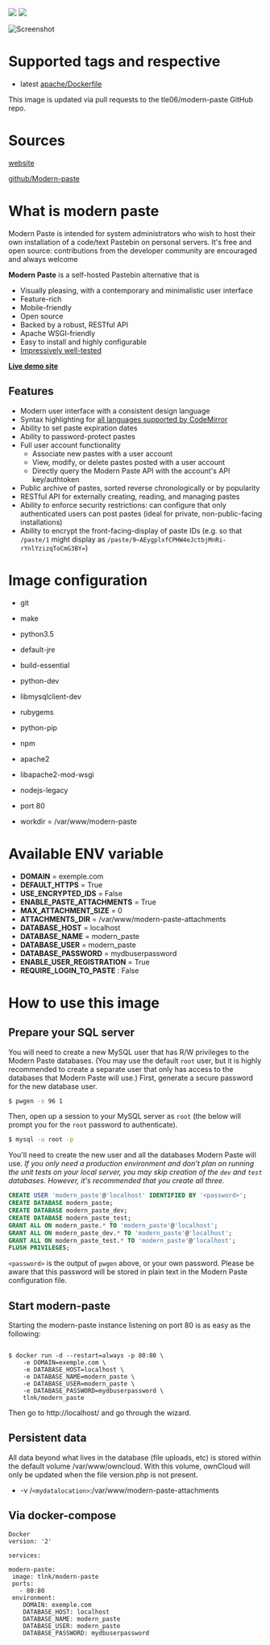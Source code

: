 [![](https://images.microbadger.com/badges/image/tlnk/modern-paste.svg)](https://microbadger.com/images/tlnk/modern-paste "Get your own image badge on microbadger.com")
[![](https://images.microbadger.com/badges/version/tlnk/modern-paste.svg)](https://microbadger.com/images/tlnk/modern-paste "Get your own version badge on microbadger.com")

![Screenshot](http://i.imgur.com/BPvBFl2.png)

# Supported tags and respective

* latest [apache/Dockerfile](https://github.com/tle06/modern-paste/blob/master/Dockerfile)

This image is updated via pull requests to the tle06/modern-paste GitHub repo.

# Sources
[website](https://www.modernpaste.com/)

[github/Modern-paste](https://github.com/LINKIWI/modern-paste)

# What is modern paste
Modern Paste is intended for system administrators who wish to host their own installation of a code/text Pastebin on personal servers. It's free and open source: contributions from the developer community are encouraged and always welcome

**Modern Paste** is a self-hosted Pastebin alternative that is
+ Visually pleasing, with a contemporary and minimalistic user interface
+ Feature-rich
+ Mobile-friendly
+ Open source
+ Backed by a robust, RESTful API
+ Apache WSGI-friendly
+ Easy to install and highly configurable
+ [Impressively well-tested](https://coveralls.io/github/LINKIWI/modern-paste)

[**Live demo site**](https://demo.modernpaste.com)

## Features

+ Modern user interface with a consistent design language
+ Syntax highlighting for [all languages supported by CodeMirror](https://codemirror.net/mode/)
+ Ability to set paste expiration dates
+ Ability to password-protect pastes
+ Full user account functionality
	+ Associate new pastes with a user account
	+ View, modify, or delete pastes posted with a user account
	+ Directly query the Modern Paste API with the account's API key/authtoken
+ Public archive of pastes, sorted reverse chronologically or by popularity
+ RESTful API for externally creating, reading, and managing pastes
+ Ability to enforce security restrictions: can configure that only authenticated users can post pastes (ideal for private, non-public-facing installations)
+ Ability to encrypt the front-facing-display of paste IDs (e.g. so that `/paste/1` might display as `/paste/9~AEygplxfCPHW4eJctbjMnRi-rYnlYzizqToCmG3BY=`)

# Image configuration

* git
* make
* python3.5
* default-jre
* build-essential
* python-dev
* libmysqlclient-dev
* rubygems
* python-pip
* npm
* apache2
* libapache2-mod-wsgi
* nodejs-legacy

* port 80
* workdir = /var/www/modern-paste

# Available ENV variable

* __DOMAIN__ = exemple.com
* __DEFAULT_HTTPS__ = True
* __USE_ENCRYPTED_IDS__ = False
* __ENABLE_PASTE_ATTACHMENTS__ = True
* __MAX_ATTACHMENT_SIZE__ = 0
* __ATTACHMENTS_DIR__ = /var/www/modern-paste-attachments
* __DATABASE_HOST__ = localhost
* __DATABASE_NAME__ = modern_paste
* __DATABASE_USER__ = modern_paste
* __DATABASE_PASSWORD__ = mydbuserpassword
* __ENABLE_USER_REGISTRATION__ = True
* __REQUIRE_LOGIN_TO_PASTE__ : False

# How to use this image

## Prepare your SQL server
You will need to create a new MySQL user that has R/W privileges to the Modern Paste databases. (You may use the default `root` user, but it is highly recommended to create a separate user that only has access to the databases that Modern Paste will use.)
   First, generate a secure password for the new database user.
   ```bash
   $ pwgen -s 96 1
   ```
   Then, open up a session to your MySQL server as `root` (the below will prompt you for the `root` password to authenticate).
   ```bash
   $ mysql -u root -p
   ```
   You'll need to create the new user and all the databases Modern Paste will use. *If you only need a production environment and don't plan on running the unit tests on your local server, you may skip creation of the `dev` and `test` databases. However, it's recommended that you create all three.*
   ```sql
   CREATE USER 'modern_paste'@'localhost' IDENTIFIED BY '<password>';
   CREATE DATABASE modern_paste;
   CREATE DATABASE modern_paste_dev;
   CREATE DATABASE modern_paste_test;
   GRANT ALL ON modern_paste.* TO 'modern_paste'@'localhost';
   GRANT ALL ON modern_paste_dev.* TO 'modern_paste'@'localhost';
   GRANT ALL ON modern_paste_test.* TO 'modern_paste'@'localhost';
   FLUSH PRIVILEGES;
   ```
   `<password>` is the output of `pwgen` above, or your own password. Please be aware that this password will be stored in plain text in the Modern Paste configuration file.

## Start modern-paste

Starting the modern-paste instance listening on port 80 is as easy as the following:
``` Docker

$ docker run -d --restart=always -p 80:80 \
    -e DOMAIN=exemple.com \
    -e DATABASE_HOST=localhost \
    -e DATABASE_NAME=modern_paste \
    -e DATABASE_USER=modern_paste \
    -e DATABASE_PASSWORD=mydbuserpassword \
    tlnk/modern_paste

```
Then go to http://localhost/ and go through the wizard.

## Persistent data

All data beyond what lives in the database (file uploads, etc) is stored within the default volume /var/www/owncloud. With this volume, ownCloud will only be updated when the file version.php is not present.

* -v /`<mydatalocation>`:/var/www/modern-paste-attachments

## Via docker-compose

```
Docker
version: '2'

services:

modern-paste:
 image: tlnk/modern-paste
 ports:
   - 80:80
 environment:
    DOMAIN: exemple.com
    DATABASE_HOST: localhost
    DATABASE_NAME: modern_paste
    DATABASE_USER: modern_paste
    DATABASE_PASSWORD: mydbuserpassword 
```
